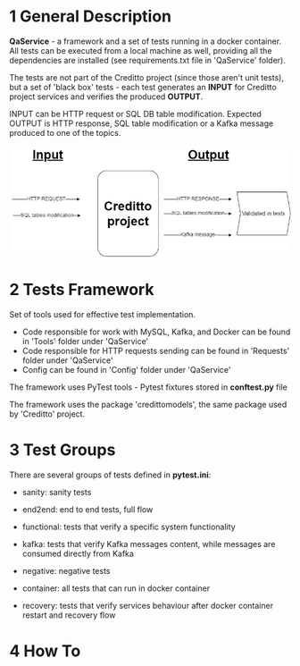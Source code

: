 # 1 General Description

<b>QaService</b> - a framework and a set of tests running in a docker container. 
All tests can be executed from a local machine as well, providing all the dependencies are installed (see requirements.txt file in 'QaService' folder).

The tests are not part of the Creditto project (since those aren't unit tests), but a set of 'black box' tests - 
each test generates an <b>INPUT</b> for Creditto project services and verifies the produced <b>OUTPUT</b>. 

INPUT can be HTTP request or SQL DB table modification.
Expected OUTPUT is HTTP response, SQL table modification or a Kafka message produced to one of the topics.

<img src="https://github.com/EvgeniyJeka/Creditto/blob/readme_updating/black_box_testing.jpg" alt="Screenshot" width="1000" />

# 2 Tests Framework

Set of tools used for effective test implementation. 
- Code responsible for work with MySQL, Kafka, and Docker can be found in 'Tools' folder under 'QaService'
- Code responsible for HTTP requests sending can be found in 'Requests' folder under 'QaService'
- Config can be found in 'Config' folder under 'QaService'

The framework uses PyTest tools - Pytest fixtures stored in <b>conftest.py</b> file

The framework uses the package 'credittomodels', the same package used by 'Creditto' project.


# 3 Test Groups

There are several groups of tests defined in <b>pytest.ini</b>:

  - sanity: sanity tests
  
  - end2end: end to end tests, full flow
  
  - functional: tests that verify a specific system functionality
  
  - kafka: tests that verify Kafka messages content, while messages are consumed directly from Kafka
  
  - negative: negative tests
  
  - container: all tests that can run in docker container
  
  - recovery: tests that verify services behaviour after docker container restart and recovery flow


# 4 How To 
